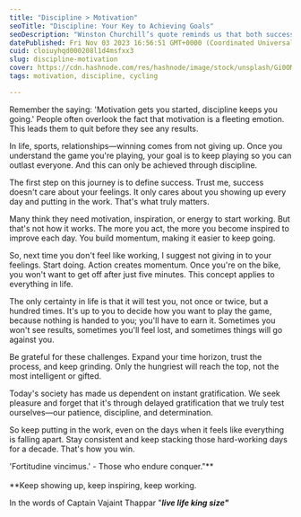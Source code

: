 ```yaml
---
title: "Discipline > Motivation"
seoTitle: "Discipline: Your Key to Achieving Goals"
seoDescription: "Winston Churchill’s quote reminds us that both success and failure are not permanent states, and what truly matters is the courage and determination to keep"
datePublished: Fri Nov 03 2023 16:56:51 GMT+0000 (Coordinated Universal Time)
cuid: cloiuyhqd000208l1d4msfxx3
slug: discipline-motivation
cover: https://cdn.hashnode.com/res/hashnode/image/stock/unsplash/Gi0OMNguFaw/upload/9eb1bca34bb479b5a928b93ba672de74.jpeg
tags: motivation, discipline, cycling

---
```


Remember the saying: 'Motivation gets you started, discipline keeps you going.' People often overlook the fact that motivation is a fleeting emotion. This leads them to quit before they see any results.

In life, sports, relationships—winning comes from not giving up. Once you understand the game you're playing, your goal is to keep playing so you can outlast everyone. And this can only be achieved through discipline.

The first step on this journey is to define success. Trust me, success doesn't care about your feelings. It only cares about you showing up every day and putting in the work. That's what truly matters.

Many think they need motivation, inspiration, or energy to start working. But that's not how it works. The more you act, the more you become inspired to improve each day. You build momentum, making it easier to keep going.

So, next time you don't feel like working, I suggest not giving in to your feelings. Start doing. Action creates momentum. Once you're on the bike, you won't want to get off after just five minutes. This concept applies to everything in life.

The only certainty in life is that it will test you, not once or twice, but a hundred times. It's up to you to decide how you want to play the game, because nothing is handed to you; you'll have to earn it. Sometimes you won't see results, sometimes you'll feel lost, and sometimes things will go against you.

Be grateful for these challenges. Expand your time horizon, trust the process, and keep grinding. Only the hungriest will reach the top, not the most intelligent or gifted.

Today's society has made us dependent on instant gratification. We seek pleasure and forget that it's through delayed gratification that we truly test ourselves—our patience, discipline, and determination.

So keep putting in the work, even on the days when it feels like everything is falling apart. Stay consistent and keep stacking those hard-working days for a decade. That's how you win.

'Fortitudine vincimus.' - Those who endure conquer."**​  
​  
​**Keep showing up, keep inspiring, keep working.

In the words of Captain Vajaint Thappar "***live life king size"***